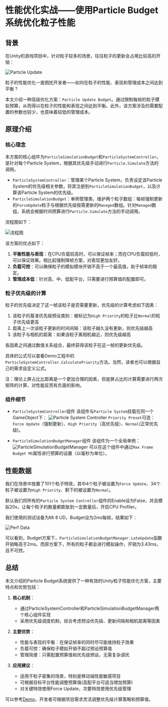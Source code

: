 # 性能优化实战——使用Particle Budget系统优化粒子性能

## 背景
在Unity的游戏项目中，针对粒子较多的场景，往往粒子的更新会占用比较高的开销：

![Particle Update](../image/particle-budget/ParticleSystem%20Update.png)

粒子的性能优化一直困扰开发者——如何在粒子的性能、表现和管理成本之间达到平衡？

本文介绍一种高级优化方案：`Particle Update Budget`。通过限制每帧的粒子模拟预算，从而得以在粒子的性能和表现之间达到平衡。此外，该方案涉及的需要配置的参数也较少，也意味着较低的管理成本。

## 原理介绍

### 核心理念

本方案的核心组件为`ParticleSimulationBudget`和`ParticleSystemController`。是针对每个Particle System，根据其优先级手动进行`Particle.Simulate`方法的调用。

 - `ParticleSystemController`：管理某个Particle System，负责设定该Particle System的优先级相关参数，将其注册到`ParticleSimulationBudget`，以及计算该Particle System的优先级。
 - `ParticleSimulationBudget`：单例管理类，维护两个粒子数组：每帧强制更新的`ForceUpdate`粒子与根据优先级按需更新的`Managed`数组。针对`Managed`数组，系统会根据时间预算进行`Particle.Simulate`方法的手动调用。

流程图如下：

![流程图](../image/particle-budget/ParticleSystemBudgetWorkflow.png)

该方案的优点如下：

 1. **平衡性能与表现**：在CPU负载较高时，可以保证帧率；而在CPU负载较低时，可以保证效果。相比起强制降帧方案，对表现更加友好。
 2. **负载可控**：可以确保粒子的模拟模块开销不高于一个最高值，助于帧率的稳定。
 3. **管理成本低**：针对高、中、低配平台，只需要进行预算值的配置即可。

### 粒子优先级的计算

粒子的优先级决定了这一帧该粒子是否需要更新，优先级的计算考虑如下因素：

 1. 该粒子的基准优先级预设类别：被标记为`High Priority`的粒子比`Normal`的粒子优先级更高
 2. 距离上一次该粒子更新的时间间隔：该粒子越久没有更新，则优先级越高
 3. 该粒子与相机的距离：如果该粒子离相机越近，则优先级越高


各因素之间通过数值关系组合，最终获得该粒子在这一帧的更新优先级。

具体的公式可以查看Demo工程中的`ParticleSystemController.CalculatePriority`方法。当然，读者也可以根据自己的需求自定义公式。

 注：理论上屏占比比距离是一个更加合理的因素，但是屏占比的计算需要进行两次矩阵的计算，对性能反而有负面的影响。

### 组件细节
 - `ParticleSystemController`组件
 该组件与`Particle System`挂载在同一个GameObject下：
 ![Particle System Controller](../image/particle-budget/ParticleSystemController.png)
 `Priority Preset`可选：`Force Update`（强制更新）、`High Priority`（高优先级）、`Normal`(正常优先级)。

 - `ParticleSimulationBudgetManager`组件
 该组件为一个全局单例：
 ![ParticleSimulationBudgetManager](../image/particle-budget/ParticleSystemBudget.png)
 可以在这个组件中通过`Max Frame Budget MS`属性进行预算的设置（以毫秒为单位）。


## 性能数据

我们在场景中放置了101个粒子特效，其中4个粒子被设置为`Force Update`、34个粒子被设置为`High Priority`、剩下的被设置为`Normal`。

默认我们将所有的`Particle System Controller`组件的Enable设为False，并且模拟20s，让每个粒子的数量都膨胀到一定数量后，开启CPU Profiler。

我们使用的测试设备为Mi 8 UD，Budget设为2ms每帧，结果如下：

![Perf Data](../image/particle-budget/Performance_Data.png)

可以看到，Budget方案下，`ParticleSimulationBudgetManager.LateUpdate`函数开销略高于2ms。而原方案下，所有的粒子都会进行模拟操作，开销为3.43ms，且不可控。

## 总结

本文介绍的Particle Budget系统提供了一种有效的Unity粒子性能优化方案，主要特点和优势包括：

1. **核心机制**：
   - 通过ParticleSystemController和ParticleSimulationBudgetManager两个核心组件实现
   - 采用优先级调度机制，综合考虑预设优先级、更新间隔和相机距离等因素

2. **主要优势**：
   - 性能与表现的平衡：在保证帧率的同时尽可能维持粒子效果
   - 负载可控：确保粒子模拟开销不超过预设预算值
   - 管理简便：只需配置预算值和优先级预设，无需复杂调优

3. **应用建议**：
   - 适用于粒子密集的场景，特别是移动端性能敏感项目
   - 可根据目标平台性能调整预算值(高配平台可适当增加预算)
   - 对关键特效使用Force Update，次要特效使用优先级管理

可以参考[Demo](https://github.com/wechat-miniprogram/minigame-unity-webgl-transform/tree/main/Demo/particlebudget)，开发者可根据项目需求灵活调整优先级计算策略和预算值。

